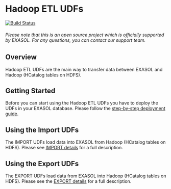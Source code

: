 # Hadoop ETL UDFs

[![Build Status](https://travis-ci.org/EXASOL/hadoop-etl-udfs.svg?branch=master)](https://travis-ci.org/EXASOL/hadoop-etl-udfs)


###### Please note that this is an open source project which is officially supported by EXASOL. For any questions, you can contact our support team.

## Overview
Hadoop ETL UDFs are the main way to transfer data between EXASOL and Hadoop (HCatalog tables on HDFS).

## Getting Started

Before you can start using the Hadoop ETL UDFs you have to deploy the UDFs in your EXASOL database.
Please follow the [step-by-step deployment guide](doc/deployment-guide.md).

## Using the Import UDFs

The IMPORT UDFs load data into EXASOL from Hadoop (HCatalog tables on HDFS). Please see [IMPORT details](doc/import.md) for a full description.

## Using the Export UDFs

The EXPORT UDFs load data from EXASOL into Hadoop (HCatalog tables on HDFS). Please see the [EXPORT details](doc/export.md) for a full description.

